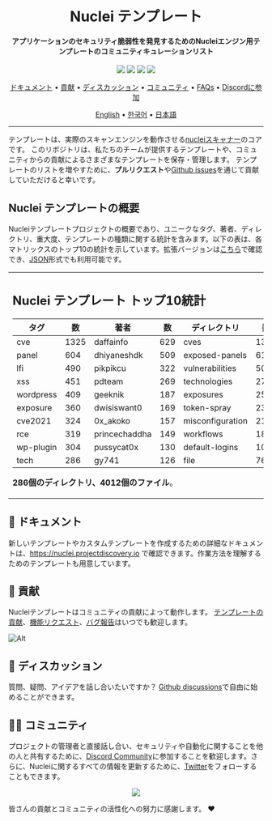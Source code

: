 <h1 align="center">
Nuclei テンプレート
</h1>
<h4 align="center">アプリケーションのセキュリティ脆弱性を発見するためのNucleiエンジン用テンプレートのコミュニティキュレーションリスト</h4>

<p align="center">
<a href="https://github.com/projectdiscovery/nuclei-templates/issues"><img src="https://img.shields.io/badge/contributions-welcome-brightgreen.svg?style=flat"></a>
<a href="https://github.com/projectdiscovery/nuclei-templates/releases"><img src="https://img.shields.io/github/release/projectdiscovery/nuclei-templates"></a>
<a href="https://twitter.com/pdnuclei"><img src="https://img.shields.io/twitter/follow/pdnuclei.svg?logo=twitter"></a>
<a href="https://discord.gg/projectdiscovery"><img src="https://img.shields.io/discord/695645237418131507.svg?logo=discord"></a>
</p>
      
<p align="center">
  <a href="https://nuclei.projectdiscovery.io/templating-guide/">ドキュメント</a> •
  <a href="#-contributions">貢献</a> •
  <a href="#-discussion">ディスカッション</a> •
  <a href="#-community">コミュニティ</a> •
  <a href="https://nuclei.projectdiscovery.io/faq/templates/">FAQs</a> •
  <a href="https://discord.gg/projectdiscovery">Discordに参加</a>
</p>

<p align="center">
  <a href="https://github.com/projectdiscovery/nuclei-templates/blob/master/README.md">English</a> •
  <a href="https://github.com/projectdiscovery/nuclei-templates/blob/master/README_KR.md">한국어</a> •
  <a href="https://github.com/projectdiscovery/nuclei-templates/blob/master/README_JP.md">日本語</a>
</p>

----

テンプレートは、実際のスキャンエンジンを動作させる[nucleiスキャナー](https://github.com/projectdiscovery/nuclei)のコアです。
このリポジトリは、私たちのチームが提供するテンプレートや、コミュニティからの貢献によるさまざまなテンプレートを保存・管理します。
テンプレートのリストを増やすために、**プルリクエスト**や[Github issues](https://github.com/projectdiscovery/nuclei-templates/issues/new?assignees=&labels=&template=submit-template.md&title=%5Bnuclei-template%5D+)を通じて貢献していただけると幸いです。

## Nuclei テンプレートの概要

Nucleiテンプレートプロジェクトの概要であり、ユニークなタグ、著者、ディレクトリ、重大度、テンプレートの種類に関する統計を含みます。以下の表は、各マトリックスのトップ10の統計を示しています。拡張バージョンは[こちら](TEMPLATES-STATS.md)で確認でき、[JSON](TEMPLATES-STATS.json)形式でも利用可能です。

<table>
<tr>
<td> 

## Nuclei テンプレート トップ10統計

|    タグ    | 数   |    著者       | 数   |    ディレクトリ  | 数   | 重大度 | 数   |  種類   | 数   |
|-----------|-------|---------------|-------|------------------|-------|----------|-------|---------|-------|
| cve       |  1325 | daffainfo     |   629 | cves             |  1306 | info     |  1398 | http    |  3644 |
| panel     |   604 | dhiyaneshdk   |   509 | exposed-panels   |   613 | high     |   955 | file    |    76 |
| lfi       |   490 | pikpikcu      |   322 | vulnerabilities  |   506 | medium   |   784 | network |    50 |
| xss       |   451 | pdteam        |   269 | technologies     |   273 | critical |   445 | dns     |    17 |
| wordpress |   409 | geeknik       |   187 | exposures        |   254 | low      |   211 |         |       |
| exposure  |   360 | dwisiswant0   |   169 | token-spray      |   230 | unknown  |     7 |         |       |
| cve2021   |   324 | 0x_akoko      |   157 | misconfiguration |   210 |          |       |         |       |
| rce       |   319 | princechaddha |   149 | workflows        |   187 |          |       |         |       |
| wp-plugin |   304 | pussycat0x    |   130 | default-logins   |   102 |          |       |         |       |
| tech      |   286 | gy741         |   126 | file             |    76 |          |       |         |       |

**286個のディレクトリ、4012個のファイル**。

</td>
</tr>
</table>

📖 ドキュメント
-----

新しいテンプレートやカスタムテンプレートを作成するための詳細なドキュメントは、https://nuclei.projectdiscovery.io で確認できます。作業方法を理解するためのテンプレートも用意しています。

💪 貢献
-----

Nucleiテンプレートはコミュニティの貢献によって動作します。
[テンプレートの貢献](https://github.com/projectdiscovery/nuclei-templates/issues/new?assignees=&labels=&template=submit-template.md&title=%5Bnuclei-template%5D+)、[機能リクエスト](https://github.com/projectdiscovery/nuclei-templates/issues/new?assignees=&labels=&template=feature_request.md&title=%5BFeature%5D+)、[バグ報告](https://github.com/projectdiscovery/nuclei-templates/issues/new?assignees=&labels=&template=bug_report.md&title=%5BBug%5D+)はいつでも歓迎します。

![Alt](https://repobeats.axiom.co/api/embed/55ee65543bb9a0f9c797626c4e66d472a517d17c.svg "Repobeats analytics image")

💬 ディスカッション
-----

質問、疑問、アイデアを話し合いたいですか？
[Github discussions](https://github.com/projectdiscovery/nuclei-templates/discussions)で自由に始めることができます。

👨‍💻 コミュニティ
-----

プロジェクトの管理者と直接話し合い、セキュリティや自動化に関することを他の人と共有するために、[Discord Community](https://discord.gg/projectdiscovery)に参加することを歓迎します。さらに、Nucleiに関するすべての情報を更新するために、[Twitter](https://twitter.com/pdnuclei)をフォローすることもできます。

<p align="center">
<a href="https://github.com/projectdiscovery/nuclei-templates/graphs/contributors">
  <img src="https://contrib.rocks/image?repo=projectdiscovery/nuclei-templates&max=300">
</a>
</p>

皆さんの貢献とコミュニティの活性化への努力に感謝します。
:heart:
